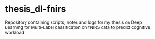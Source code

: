 # thesis_dl-fnirs
Repository containing scripts, notes and logs for my thesis on Deep Learning for Multi-Label cassification on fNIRS data to predict cognitive workload

